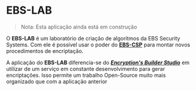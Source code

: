 # EBS-LAB

> Nota: Esta aplicação ainda está em construção


O **EBS-LAB** é um laboratório de criação de algoritmos da EBS Security Systems. Com ele é possível usar o poder do **[EBS-CSP](https://csp.ebs-systems.epizy.com/)** para montar novos procedimentos de encriptação.

A aplicação do **EBS-LAB** diferencia-se do ***[Encryption's Builder Studio](https://thiagosousa81.wordpress.com/ebs)*** em utilizar de um serviço em constante desenvolvimento para gerar encriptações. Isso permite um trabalho Open-Source muito mais organizado que com a aplicação anterior